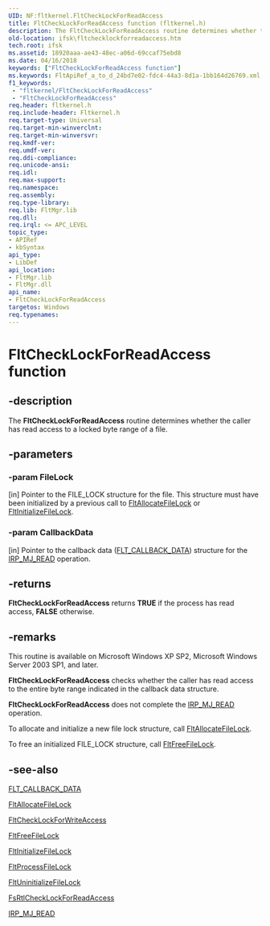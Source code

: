 ```yaml
---
UID: NF:fltkernel.FltCheckLockForReadAccess
title: FltCheckLockForReadAccess function (fltkernel.h)
description: The FltCheckLockForReadAccess routine determines whether the caller has read access to a locked byte range of a file.
old-location: ifsk\fltchecklockforreadaccess.htm
tech.root: ifsk
ms.assetid: 18920aaa-ae43-48ec-a06d-69ccaf75ebd8
ms.date: 04/16/2018
keywords: ["FltCheckLockForReadAccess function"]
ms.keywords: FltApiRef_a_to_d_24bd7e02-fdc4-44a3-8d1a-1bb164d26769.xml, FltCheckLockForReadAccess, FltCheckLockForReadAccess routine [Installable File System Drivers], fltkernel/FltCheckLockForReadAccess, ifsk.fltchecklockforreadaccess
f1_keywords:
 - "fltkernel/FltCheckLockForReadAccess"
 - "FltCheckLockForReadAccess"
req.header: fltkernel.h
req.include-header: Fltkernel.h
req.target-type: Universal
req.target-min-winverclnt: 
req.target-min-winversvr: 
req.kmdf-ver: 
req.umdf-ver: 
req.ddi-compliance: 
req.unicode-ansi: 
req.idl: 
req.max-support: 
req.namespace: 
req.assembly: 
req.type-library: 
req.lib: FltMgr.lib
req.dll: 
req.irql: <= APC_LEVEL
topic_type:
- APIRef
- kbSyntax
api_type:
- LibDef
api_location:
- FltMgr.lib
- FltMgr.dll
api_name:
- FltCheckLockForReadAccess
targetos: Windows
req.typenames: 
---
```


# FltCheckLockForReadAccess function


## -description


The <b>FltCheckLockForReadAccess</b> routine determines whether the caller has read access to a locked byte range of a file.


## -parameters




### -param FileLock 
[in]
Pointer to the FILE_LOCK structure for the file. This structure must have been initialized by a previous call to <a href="https://docs.microsoft.com/windows-hardware/drivers/ddi/fltkernel/nf-fltkernel-fltallocatefilelock">FltAllocateFileLock</a> or <a href="https://docs.microsoft.com/windows-hardware/drivers/ddi/fltkernel/nf-fltkernel-fltinitializefilelock">FltInitializeFileLock</a>.


### -param CallbackData 
[in]
Pointer to the callback data (<a href="https://docs.microsoft.com/windows-hardware/drivers/ddi/fltkernel/ns-fltkernel-_flt_callback_data">FLT_CALLBACK_DATA</a>) structure for the <a href="https://docs.microsoft.com/windows-hardware/drivers/ifs/irp-mj-read">IRP_MJ_READ</a> operation. 


## -returns



<b>FltCheckLockForReadAccess</b> returns <b>TRUE</b> if the process has read access, <b>FALSE</b> otherwise.




## -remarks



This routine is available on Microsoft Windows XP SP2, Microsoft Windows Server 2003 SP1, and later. 

<b>FltCheckLockForReadAccess</b> checks whether the caller has read access to the entire byte range indicated in the callback data structure. 

<b>FltCheckLockForReadAccess</b> does not complete the <a href="https://docs.microsoft.com/windows-hardware/drivers/ifs/irp-mj-read">IRP_MJ_READ</a> operation. 

To allocate and initialize a new file lock structure, call <a href="https://docs.microsoft.com/windows-hardware/drivers/ddi/fltkernel/nf-fltkernel-fltallocatefilelock">FltAllocateFileLock</a>. 

To free an initialized FILE_LOCK structure, call <a href="https://docs.microsoft.com/windows-hardware/drivers/ddi/fltkernel/nf-fltkernel-fltfreefilelock">FltFreeFileLock</a>. 




## -see-also




<a href="https://docs.microsoft.com/windows-hardware/drivers/ddi/fltkernel/ns-fltkernel-_flt_callback_data">FLT_CALLBACK_DATA</a>



<a href="https://docs.microsoft.com/windows-hardware/drivers/ddi/fltkernel/nf-fltkernel-fltallocatefilelock">FltAllocateFileLock</a>



<a href="https://docs.microsoft.com/windows-hardware/drivers/ddi/fltkernel/nf-fltkernel-fltchecklockforwriteaccess">FltCheckLockForWriteAccess</a>



<a href="https://docs.microsoft.com/windows-hardware/drivers/ddi/fltkernel/nf-fltkernel-fltfreefilelock">FltFreeFileLock</a>



<a href="https://docs.microsoft.com/windows-hardware/drivers/ddi/fltkernel/nf-fltkernel-fltinitializefilelock">FltInitializeFileLock</a>



<a href="https://docs.microsoft.com/windows-hardware/drivers/ddi/fltkernel/nf-fltkernel-fltprocessfilelock">FltProcessFileLock</a>



<a href="https://docs.microsoft.com/windows-hardware/drivers/ddi/fltkernel/nf-fltkernel-fltuninitializefilelock">FltUninitializeFileLock</a>



<a href="https://docs.microsoft.com/windows-hardware/drivers/ddi/ntifs/nf-ntifs-_fsrtl_advanced_fcb_header-fsrtlchecklockforreadaccess">FsRtlCheckLockForReadAccess</a>



<a href="https://docs.microsoft.com/windows-hardware/drivers/ifs/irp-mj-read">IRP_MJ_READ</a>
 

 

